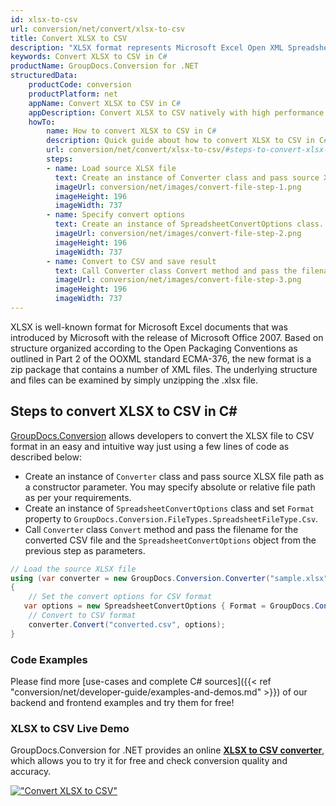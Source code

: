 ```yaml
---
id: xlsx-to-csv
url: conversion/net/convert/xlsx-to-csv
title: Convert XLSX to CSV
description: "XLSX format represents Microsoft Excel Open XML Spreadsheet with .xlsx extension. Learn how to convert XLSX to CSV file programmatically in C# language using GroupDocs.Conversion for .NET library."
keywords: Convert XLSX to CSV in C#
productName: GroupDocs.Conversion for .NET
structuredData:
    productCode: conversion
    productPlatform: net
    appName: Convert XLSX to CSV in C#
    appDescription: Convert XLSX to CSV natively with high performance using C# language and server side GroupDocs.Conversion for .NET APIs, without the use of any software like Microsoft or Open Office.
    howTo:
        name: How to convert XLSX to CSV in C# 
        description: Quick guide about how to convert XLSX to CSV in C# with high performance and accuracy.
        url: conversion/net/convert/xlsx-to-csv/#steps-to-convert-xlsx-to-csv-in-c
        steps:
        - name: Load source XLSX file 
          text: Create an instance of Converter class and pass source XLSX file path as a constructor parameter. You may specify absolute or relative file path as per your requirements. 
          imageUrl: conversion/net/images/convert-file-step-1.png
          imageHeight: 196
          imageWidth: 737
        - name: Specify convert options 
          text: Create an instance of SpreadsheetConvertOptions class.
          imageUrl: conversion/net/images/convert-file-step-2.png
          imageHeight: 196
          imageWidth: 737
        - name: Convert to CSV and save result 
          text: Call Converter class Convert method and pass the filename for the converted HTML file and the SpreadsheetConvertOptions object from the previous step as parameters.
          imageUrl: conversion/net/images/convert-file-step-3.png
          imageHeight: 196
          imageWidth: 737
---
```


XLSX is well-known format for Microsoft Excel documents that was introduced by Microsoft with the release of Microsoft Office 2007. Based on structure organized according to the Open Packaging Conventions as outlined in Part 2 of the OOXML standard ECMA-376, the new format is a zip package that contains a number of XML files. The underlying structure and files can be examined by simply unzipping the .xlsx file.

## Steps to convert XLSX to CSV in C#

[GroupDocs.Conversion](https://products.groupdocs.com/conversion/net) allows developers to convert the XLSX file to CSV format in an easy and intuitive way just using a few lines of code as described below:

* Create an instance of `Converter` class and pass source XLSX file path as a constructor parameter. You may specify absolute or relative file path as per your requirements. 
* Create an instance of `SpreadsheetConvertOptions` class and set `Format` property to `GroupDocs.Conversion.FileTypes.SpreadsheetFileType.Csv`.
* Call `Converter` class `Convert` method and pass the filename for the converted CSV file and the `SpreadsheetConvertOptions` object from the previous step as parameters.

```csharp
// Load the source XLSX file
using (var converter = new GroupDocs.Conversion.Converter("sample.xlsx"))
{
    // Set the convert options for CSV format
   var options = new SpreadsheetConvertOptions { Format = GroupDocs.Conversion.FileTypes.SpreadsheetFileType.Csv };
    // Convert to CSV format
    converter.Convert("converted.csv", options);
}
```

### Code Examples

Please find more [use-cases and complete C# sources]({{< ref "conversion/net/developer-guide/examples-and-demos.md" >}}) of our backend and frontend examples and try them for free!

### XLSX to CSV Live Demo

GroupDocs.Conversion for .NET provides an online [**XLSX to CSV converter**](https://products.groupdocs.app/conversion/xlsx-to-csv), which allows you to try it for free and check conversion quality and accuracy.

[!["Convert XLSX to CSV"](conversion/net/images/convert-to-csv/convert-xlsx-to-csv.png)](https://products.groupdocs.app/conversion/xlsx-to-csv)